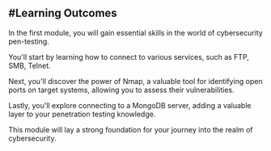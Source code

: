 #Learning Outcomes
---
In the first module, you will gain essential skills in the world of cybersecurity pen-testing.

You'll start by learning how to connect to various services, such as FTP, SMB, Telnet.

Next, you'll discover the power of Nmap, a valuable tool for identifying open ports on target systems, allowing you to assess their vulnerabilities.

Lastly, you'll explore connecting to a MongoDB server, adding a valuable layer to your penetration testing knowledge.

This module will lay a strong foundation for your journey into the realm of cybersecurity.
